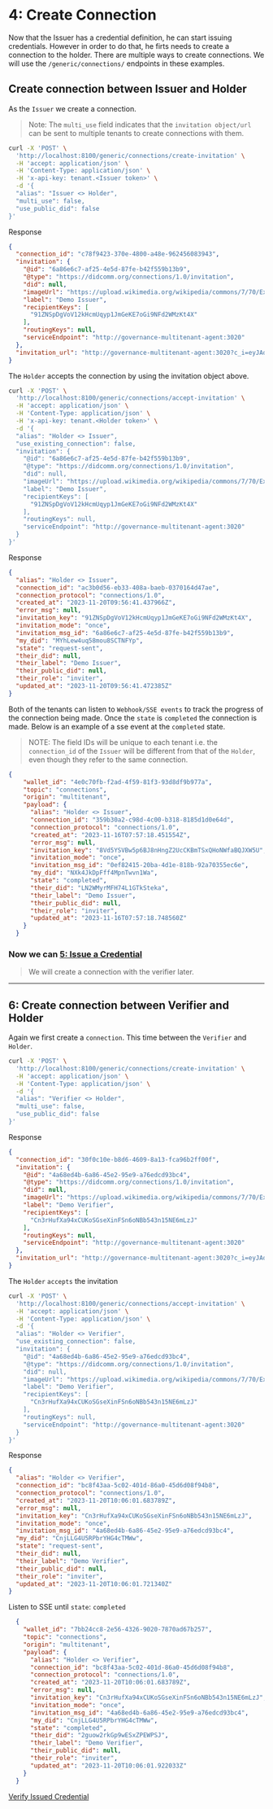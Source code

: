 # 4: Create Connection

Now that the Issuer has a credential definition, he can start issuing credentials. However in order to do that, he firts needs to create a connection to the holder. There are multiple ways to create connections. We will use the `/generic/connections/` endpoints in these examples.

## Create connection between Issuer and Holder

As the `Issuer` we create a connection.

>Note: The `multi_use` field indicates that the `invitation object/url` can be sent to multiple tenants to create connections with them.

```bash
curl -X 'POST' \
  'http://localhost:8100/generic/connections/create-invitation' \
  -H 'accept: application/json' \
  -H 'Content-Type: application/json' \
  -H 'x-api-key: tenant.<Issuer token>' \
  -d '{
  "alias": "Issuer <> Holder",
  "multi_use": false,
  "use_public_did": false
}'
```

Response

```json
{
  "connection_id": "c78f9423-370e-4800-a48e-962456083943",
  "invitation": {
    "@id": "6a86e6c7-af25-4e5d-87fe-b42f559b13b9",
    "@type": "https://didcomm.org/connections/1.0/invitation",
    "did": null,
    "imageUrl": "https://upload.wikimedia.org/wikipedia/commons/7/70/Example.png",
    "label": "Demo Issuer",
    "recipientKeys": [
      "91ZNSpDgVoV12kHcmUqyp1JmGeKE7oGi9NFd2WMzKt4X"
    ],
    "routingKeys": null,
    "serviceEndpoint": "http://governance-multitenant-agent:3020"
  },
  "invitation_url": "http://governance-multitenant-agent:3020?c_i=eyJAdHlwZSI6ICJodHRwczovL2RpZGNvbW0ub3JnL2Nvbm5lY3Rpb25zLzEuMC9pbnZpdGF0aW9uIiwgIkBpZCI6ICI2YTg2ZTZjNy1hZjI1LTRlNWQtODdmZS1iNDJmNTU5YjEzYjkiLCAic2VydmljZUVuZHBvaW50IjogImh0dHA6Ly9nb3Zlcm5hbmNlLW11bHRpdGVuYW50LWFnZW50OjMwMjAiLCAiaW1hZ2VVcmwiOiAiaHR0cHM6Ly91cGxvYWQud2lraW1lZGlhLm9yZy93aWtpcGVkaWEvY29tbW9ucy83LzcwL0V4YW1wbGUucG5nIiwgInJlY2lwaWVudEtleXMiOiBbIjkxWk5TcERnVm9WMTJrSGNtVXF5cDFKbUdlS0U3b0dpOU5GZDJXTXpLdDRYIl0sICJsYWJlbCI6ICJEZW1vIElzc3VlciJ9"
}
```

The `Holder` accepts the connection by using the invitation object above.

```bash
curl -X 'POST' \
  'http://localhost:8100/generic/connections/accept-invitation' \
  -H 'accept: application/json' \
  -H 'Content-Type: application/json' \
  -H 'x-api-key: tenant.<Holder token>' \
  -d '{
  "alias": "Holder <> Issuer",
  "use_existing_connection": false,
  "invitation": {
    "@id": "6a86e6c7-af25-4e5d-87fe-b42f559b13b9",
    "@type": "https://didcomm.org/connections/1.0/invitation",
    "did": null,
    "imageUrl": "https://upload.wikimedia.org/wikipedia/commons/7/70/Example.png",
    "label": "Demo Issuer",
    "recipientKeys": [
      "91ZNSpDgVoV12kHcmUqyp1JmGeKE7oGi9NFd2WMzKt4X"
    ],
    "routingKeys": null,
    "serviceEndpoint": "http://governance-multitenant-agent:3020"
  }
}'
```

Response

```json
{
  "alias": "Holder <> Issuer",
  "connection_id": "ac3b0d56-eb33-408a-baeb-0370164d47ae",
  "connection_protocol": "connections/1.0",
  "created_at": "2023-11-20T09:56:41.437966Z",
  "error_msg": null,
  "invitation_key": "91ZNSpDgVoV12kHcmUqyp1JmGeKE7oGi9NFd2WMzKt4X",
  "invitation_mode": "once",
  "invitation_msg_id": "6a86e6c7-af25-4e5d-87fe-b42f559b13b9",
  "my_did": "MYhLew4uq58mou8SCTNFYp",
  "state": "request-sent",
  "their_did": null,
  "their_label": "Demo Issuer",
  "their_public_did": null,
  "their_role": "inviter",
  "updated_at": "2023-11-20T09:56:41.472385Z"
}
```

Both of the tenants can listen to `Webhook/SSE events` to track the progress of the connection being made. Once the `state` is `completed` the connection is made. Below is an example of a sse event at the `completed` state.

>NOTE: The field IDs will be unique to each tenant i.e. the `connection_id` of the `Issuer` will be different from that of the `Holder`, even though they refer to the same connection.

```json
{
    "wallet_id": "4e0c70fb-f2ad-4f59-81f3-93d8df9b977a",
    "topic": "connections",
    "origin": "multitenant",
    "payload": {
      "alias": "Holder <> Issuer",
      "connection_id": "359b30a2-c98d-4c00-b318-8185d1d0e64d",
      "connection_protocol": "connections/1.0",
      "created_at": "2023-11-16T07:57:18.451554Z",
      "error_msg": null,
      "invitation_key": "8Vd5YSVBw5p6BJ8nHngZ2UcCKBmTSxQHoNWfaBQJXW5U",
      "invitation_mode": "once",
      "invitation_msg_id": "0ef82415-20ba-4d1e-818b-92a70355ec6e",
      "my_did": "NXk4JkDpFff4MpnTwvn1Wa",
      "state": "completed",
      "their_did": "LN2WMyrMFH74L1GTkSteka",
      "their_label": "Demo Issuer",
      "their_public_did": null,
      "their_role": "inviter",
      "updated_at": "2023-11-16T07:57:18.748560Z"
    }
  }
```

### Now we can [5: Issue a Credential](Issue%20Credential.md)

>We will create a connection with the verifier later.

***

## 6: Create connection between Verifier and Holder

Again we first create a `connection`. This time between the `Verifier` and `Holder`.

```bash
curl -X 'POST' \
  'http://localhost:8100/generic/connections/create-invitation' \
  -H 'accept: application/json' \
  -H 'Content-Type: application/json' \
  -d '{
  "alias": "Verifier <> Holder",
  "multi_use": false,
  "use_public_did": false
}'
```

Response

```json
{
  "connection_id": "30f0c10e-b8d6-4609-8a13-fca96b2ff00f",
  "invitation": {
    "@id": "4a68ed4b-6a86-45e2-95e9-a76edcd93bc4",
    "@type": "https://didcomm.org/connections/1.0/invitation",
    "did": null,
    "imageUrl": "https://upload.wikimedia.org/wikipedia/commons/7/70/Example.png",
    "label": "Demo Verifier",
    "recipientKeys": [
      "Cn3rHufXa94xCUKoSGseXinFSn6oNBb543n15NE6mLzJ"
    ],
    "routingKeys": null,
    "serviceEndpoint": "http://governance-multitenant-agent:3020"
  },
  "invitation_url": "http://governance-multitenant-agent:3020?c_i=eyJAdHlwZSI6ICJodHRwczovL2RpZGNvbW0ub3JnL2Nvbm5lY3Rpb25zLzEuMC9pbnZpdGF0aW9uIiwgIkBpZCI6ICI0YTY4ZWQ0Yi02YTg2LTQ1ZTItOTVlOS1hNzZlZGNkOTNiYzQiLCAic2VydmljZUVuZHBvaW50IjogImh0dHA6Ly9nb3Zlcm5hbmNlLW11bHRpdGVuYW50LWFnZW50OjMwMjAiLCAiaW1hZ2VVcmwiOiAiaHR0cHM6Ly91cGxvYWQud2lraW1lZGlhLm9yZy93aWtpcGVkaWEvY29tbW9ucy83LzcwL0V4YW1wbGUucG5nIiwgInJlY2lwaWVudEtleXMiOiBbIkNuM3JIdWZYYTk0eENVS29TR3NlWGluRlNuNm9OQmI1NDNuMTVORTZtTHpKIl0sICJsYWJlbCI6ICJEZW1vIFZlcmlmaWVyIn0="
}
```

The `Holder` `accepts` the invitation

```bash
curl -X 'POST' \
  'http://localhost:8100/generic/connections/accept-invitation' \
  -H 'accept: application/json' \
  -H 'Content-Type: application/json' \
  -d '{
  "alias": "Holder <> Verifier",
  "use_existing_connection": false,
  "invitation": {
    "@id": "4a68ed4b-6a86-45e2-95e9-a76edcd93bc4",
    "@type": "https://didcomm.org/connections/1.0/invitation",
    "did": null,
    "imageUrl": "https://upload.wikimedia.org/wikipedia/commons/7/70/Example.png",
    "label": "Demo Verifier",
    "recipientKeys": [
      "Cn3rHufXa94xCUKoSGseXinFSn6oNBb543n15NE6mLzJ"
    ],
    "routingKeys": null,
    "serviceEndpoint": "http://governance-multitenant-agent:3020"
  }
}'
```

Response

```json
{
  "alias": "Holder <> Verifier",
  "connection_id": "bc8f43aa-5c02-401d-86a0-45d6d08f94b8",
  "connection_protocol": "connections/1.0",
  "created_at": "2023-11-20T10:06:01.683789Z",
  "error_msg": null,
  "invitation_key": "Cn3rHufXa94xCUKoSGseXinFSn6oNBb543n15NE6mLzJ",
  "invitation_mode": "once",
  "invitation_msg_id": "4a68ed4b-6a86-45e2-95e9-a76edcd93bc4",
  "my_did": "CnjLLG4U5RPbrYHG4cTMWw",
  "state": "request-sent",
  "their_did": null,
  "their_label": "Demo Verifier",
  "their_public_did": null,
  "their_role": "inviter",
  "updated_at": "2023-11-20T10:06:01.721340Z"
}
```

Listen to SSE until `state`: `completed`

```json
  {
    "wallet_id": "7bb24cc8-2e56-4326-9020-7870ad67b257",
    "topic": "connections",
    "origin": "multitenant",
    "payload": {
      "alias": "Holder <> Verifier",
      "connection_id": "bc8f43aa-5c02-401d-86a0-45d6d08f94b8",
      "connection_protocol": "connections/1.0",
      "created_at": "2023-11-20T10:06:01.683789Z",
      "error_msg": null,
      "invitation_key": "Cn3rHufXa94xCUKoSGseXinFSn6oNBb543n15NE6mLzJ",
      "invitation_mode": "once",
      "invitation_msg_id": "4a68ed4b-6a86-45e2-95e9-a76edcd93bc4",
      "my_did": "CnjLLG4U5RPbrYHG4cTMWw",
      "state": "completed",
      "their_did": "2guow2rkGp9wESxZPEWPSJ",
      "their_label": "Demo Verifier",
      "their_public_did": null,
      "their_role": "inviter",
      "updated_at": "2023-11-20T10:06:01.922033Z"
    }
  }
```

[Verify Issued Credential](./Verify%20Credential.md)
